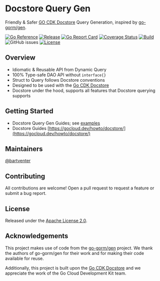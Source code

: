 # Docstore Query Gen

Friendly & Safer [GO CDK Docstore](https://gocloud.dev/howto/docstore/) Query Generation, inspired by [go-gorm/gen](https://github.com/go-gorm/gen).

[![Go Reference](https://pkg.go.dev/badge/github.com/bartventer/docstore-gen.svg)](https://pkg.go.dev/github.com/bartventer/docstore-gen)
[![Release](https://img.shields.io/github/release/bartventer/docstore-gen.svg)](https://github.com/bartventer/docstore-gen/releases/latest)
[![Go Report Card](https://goreportcard.com/badge/github.com/bartventer/docstore-gen)](https://goreportcard.com/report/github.com/bartventer/docstore-gen)
[![Coverage Status](https://coveralls.io/repos/github/bartventer/docstore-gen/badge.svg?branch=master)](https://coveralls.io/github/bartventer/docstore-gen?branch=master)
[![Build](https://github.com/bartventer/docstore-gen/actions/workflows/go.yml/badge.svg)](https://github.com/bartventer/docstore-gen/actions/workflows/go.yml)
![GitHub issues](https://img.shields.io/github/issues/bartventer/docstore-gen)
[![License](https://img.shields.io/github/license/bartventer/docstore-gen.svg)](LICENSE)

## Overview

- Idiomatic & Reusable API from Dynamic Query
- 100% Type-safe DAO API without `interface{}`
- Struct to Query follows Docstore conventions
- Designed to be used with the [Go CDK Docstore](https://gocloud.dev/howto/docstore/)
- Docstore under the hood, supports all features that Docstore querying supports

## Getting Started

* Docstore Query Gen Guides; see [examples](https://github.com/bartventer/docstore-gen/blob/master/examples/README.md)
* Docstore Guides [https://gocloud.dev/howto/docstore/](https://gocloud.dev/howto/docstore/)

## Maintainers

[@bartventer](https://github.com/bartventer)

## Contributing

All contributions are welcome! Open a pull request to request a feature or submit a bug report.

## License

Released under the [Apache License 2.0](LICENSE).

## Acknowledgements

This project makes use of code from the [go-gorm/gen](https://github.com/go-gorm/gen) project. We thank the authors of go-gorm/gen for their work and for making their code available for reuse.

Additionally, this project is built upon the [Go CDK Docstore](https://gocloud.dev/howto/docstore/) and we appreciate the work of the Go Cloud Development Kit team.